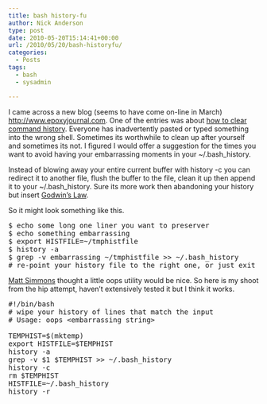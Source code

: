 ```yaml
---
title: bash history-fu
author: Nick Anderson
type: post
date: 2010-05-20T15:14:41+00:00
url: /2010/05/20/bash-historyfu/
categories:
  - Posts
tags:
  - bash
  - sysadmin

---
```

I came across a new blog (seems to have come on-line in March) <http://www.epoxyjournal.com>. One of the entries was about [how to clear command history][1]. Everyone has inadvertently pasted or typed something into the wrong shell. Sometimes its worthwhile to clean up after yourself and sometimes its not. I figured I would offer a suggestion for the times you want to avoid having your embarrassing moments in your ~/.bash_history.

Instead of blowing away your entire current buffer with history -c you can redirect it to another file, flush the buffer to the file, clean it up then append it to your ~/.bash_history. Sure its more work then abandoning your history but insert [Godwin&#8217;s Law][2].

So it might look something like this.

<pre class="brush: bash; title: ; notranslate" title="">$ echo some long one liner you want to preserver
$ echo something embarrassing
$ export HISTFILE=~/tmphistfile
$ history -a
$ grep -v embarrassing ~/tmphistfile &gt;&gt; ~/.bash_history
# re-point your history file to the right one, or just exit the shell
</pre>

[Matt Simmons][3] thought a little oops utility would be nice. So here is my shoot from the hip attempt, haven&#8217;t extensively tested it but I think it works.

<pre class="brush: bash; title: ; notranslate" title="">#!/bin/bash
# wipe your history of lines that match the input
# Usage: oops &lt;embarrassing string&gt;

TEMPHIST=$(mktemp)
export HISTFILE=$TEMPHIST
history -a
grep -v $1 $TEMPHIST &gt;&gt; ~/.bash_history
history -c
rm $TEMPHIST
HISTFILE=~/.bash_history
history -r
</pre>

 [1]: http://www.epoxyjournal.com/2010/05/how-to-clear-command-history-in-linux.html
 [2]: http://en.wikipedia.org/wiki/Godwin%27s_law
 [3]: http://www.standalone-sysadmin.com/blog
